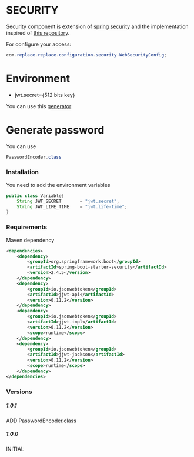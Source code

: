 # SECURITY

Security component is extension of [spring security](https://spring.io/projects/spring-security) and the implementation 
inspired of [this repository](https://github.com/Kaway/jwt-auth).


For configure your access:

```java
com.replace.replace.configuration.security.WebSecurityConfig;
```

# Environment

- jwt.secret={512 bits key}

You can use this [generator](https://www.allkeysgenerator.com/Random/Security-Encryption-Key-Generator.aspx)

# Generate password

You can use 

```java
PasswordEncoder.class
``` 

### Installation

You need to add the environment variables

```java
public class Variable{
    String JWT_SECRET       = "jwt.secret";
    String JWT_LIFE_TIME    = "jwt.life-time";
}
```

### Requirements

Maven dependency

```xml
<dependencies>
    <dependency>
        <groupId>org.springframework.boot</groupId>
        <artifactId>spring-boot-starter-security</artifactId>
        <version>2.4.5</version>
    </dependency>
    <dependency>
        <groupId>io.jsonwebtoken</groupId>
        <artifactId>jjwt-api</artifactId>
        <version>0.11.2</version>
    </dependency>
    <dependency>
        <groupId>io.jsonwebtoken</groupId>
        <artifactId>jjwt-impl</artifactId>
        <version>0.11.2</version>
        <scope>runtime</scope>
    </dependency>
    <dependency>
        <groupId>io.jsonwebtoken</groupId>
        <artifactId>jjwt-jackson</artifactId>
        <version>0.11.2</version>
        <scope>runtime</scope>
    </dependency>
</dependencies>
```

### Versions

##### 1.0.1
ADD PasswordEncoder.class

##### 1.0.0

INITIAL

